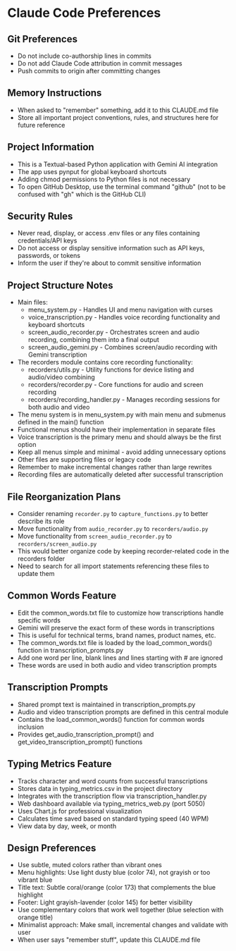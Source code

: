 # Claude Code Preferences

## Git Preferences
- Do not include co-authorship lines in commits
- Do not add Claude Code attribution in commit messages
- Push commits to origin after committing changes

## Memory Instructions
- When asked to "remember" something, add it to this CLAUDE.md file
- Store all important project conventions, rules, and structures here for future reference

## Project Information
- This is a Textual-based Python application with Gemini AI integration
- The app uses pynput for global keyboard shortcuts
- Adding chmod permissions to Python files is not necessary
- To open GitHub Desktop, use the terminal command "github" (not to be confused with "gh" which is the GitHub CLI)

## Security Rules
- Never read, display, or access .env files or any files containing credentials/API keys
- Do not access or display sensitive information such as API keys, passwords, or tokens
- Inform the user if they're about to commit sensitive information

## Project Structure Notes
- Main files:
  - menu_system.py - Handles UI and menu navigation with curses
  - voice_transcription.py - Handles voice recording functionality and keyboard shortcuts
  - screen_audio_recorder.py - Orchestrates screen and audio recording, combining them into a final output
  - screen_audio_gemini.py - Combines screen/audio recording with Gemini transcription
- The recorders module contains core recording functionality:
  - recorders/utils.py - Utility functions for device listing and audio/video combining
  - recorders/recorder.py - Core functions for audio and screen recording
  - recorders/recording_handler.py - Manages recording sessions for both audio and video
- The menu system is in menu_system.py with main menu and submenus defined in the main() function
- Functional menus should have their implementation in separate files
- Voice transcription is the primary menu and should always be the first option
- Keep all menus simple and minimal - avoid adding unnecessary options
- Other files are supporting files or legacy code
- Remember to make incremental changes rather than large rewrites
- Recording files are automatically deleted after successful transcription

## File Reorganization Plans
- Consider renaming `recorder.py` to `capture_functions.py` to better describe its role
- Move functionality from `audio_recorder.py` to `recorders/audio.py` 
- Move functionality from `screen_audio_recorder.py` to `recorders/screen_audio.py`
- This would better organize code by keeping recorder-related code in the recorders folder
- Need to search for all import statements referencing these files to update them

## Common Words Feature
- Edit the common_words.txt file to customize how transcriptions handle specific words
- Gemini will preserve the exact form of these words in transcriptions
- This is useful for technical terms, brand names, product names, etc.
- The common_words.txt file is loaded by the load_common_words() function in transcription_prompts.py
- Add one word per line, blank lines and lines starting with # are ignored
- These words are used in both audio and video transcription prompts

## Transcription Prompts
- Shared prompt text is maintained in transcription_prompts.py
- Audio and video transcription prompts are defined in this central module
- Contains the load_common_words() function for common words inclusion
- Provides get_audio_transcription_prompt() and get_video_transcription_prompt() functions

## Typing Metrics Feature
- Tracks character and word counts from successful transcriptions
- Stores data in typing_metrics.csv in the project directory
- Integrates with the transcription flow via transcription_handler.py
- Web dashboard available via typing_metrics_web.py (port 5050)
- Uses Chart.js for professional visualization
- Calculates time saved based on standard typing speed (40 WPM)
- View data by day, week, or month

## Design Preferences
- Use subtle, muted colors rather than vibrant ones
- Menu highlights: Use light dusty blue (color 74), not grayish or too vibrant blue
- Title text: Subtle coral/orange (color 173) that complements the blue highlight
- Footer: Light grayish-lavender (color 145) for better visibility
- Use complementary colors that work well together (blue selection with orange title)
- Minimalist approach: Make small, incremental changes and validate with user
- When user says "remember stuff", update this CLAUDE.md file